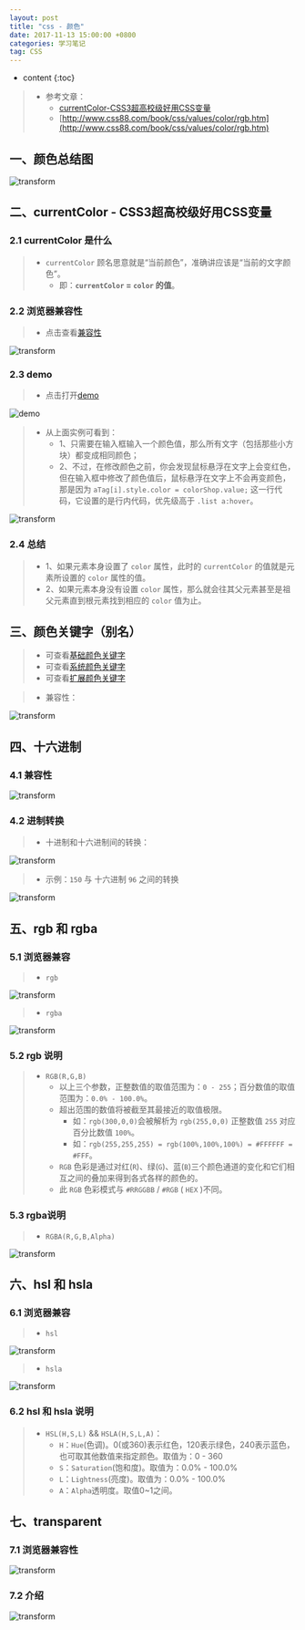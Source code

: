 ```yaml
---
layout: post
title: "css - 颜色"
date: 2017-11-13 15:00:00 +0800 
categories: 学习笔记
tag: CSS
---
```

* content
{:toc}

> * 参考文章：
>   * [currentColor-CSS3超高校级好用CSS变量](http://www.zhangxinxu.com/wordpress/2014/10/currentcolor-css3-powerful-css-keyword/)
>   * [http://www.css88.com/book/css/values/color/rgb.htm](http://www.css88.com/book/css/values/color/rgb.htm)


<!-- more -->

## 一、颜色总结图

![transform](/styles/images/css/color/color-04.png)

## 二、currentColor - CSS3超高校级好用CSS变量

### 2.1 currentColor 是什么

> * `currentColor` 顾名思意就是“当前颜色”，准确讲应该是“当前的文字颜色”。
>   * 即：**`currentColor` = `color` 的值**。

### 2.2 浏览器兼容性

> * 点击查看[兼容性](https://caniuse.com/#search=currentColor)

![transform](/styles/images/css/color/color-05.png)

### 2.3 demo

> * 点击打开[demo](/effects/demo/css/color/eg1.html)

![demo](/effects/images/css/color/color-01.gif)

> * 从上面实例可看到：
>   * 1、只需要在输入框输入一个颜色值，那么所有文字（包括那些小方块）都变成相同颜色；
>   * 2、不过，在修改颜色之前，你会发现鼠标悬浮在文字上会变红色，但在输入框中修改了颜色值后，鼠标悬浮在文字上不会再变颜色，那是因为 `aTag[i].style.color = colorShop.value;` 这一行代码，它设置的是行内代码，优先级高于 `.list a:hover`。

![transform](/styles/images/css/color/color-06.png)

### 2.4 总结

> * 1、如果元素本身设置了 `color` 属性，此时的 `currentColor` 的值就是元素所设置的 `color` 属性的值。
> * 2、如果元素本身没有设置 `color` 属性，那么就会往其父元素甚至是祖父元素直到根元素找到相应的 `color` 值为止。

## 三、颜色关键字（别名）

> * 可查看[基础颜色关键字](http://www.css88.com/book/css/appendix/color-keywords.htm#basic)
> * 可查看[系统颜色关键字](http://www.css88.com/book/css/appendix/color-keywords.htm#system)
> * 可查看[扩展颜色关键字](http://www.css88.com/book/css/appendix/color-keywords.htm#extended)

> * 兼容性：

![transform](/styles/images/css/color/color-07.png)

## 四、十六进制

### 4.1 兼容性

![transform](/styles/images/css/color/color-08.png)

### 4.2 进制转换

> * 十进制和十六进制间的转换：

![transform](/styles/images/css/color/color-01.png)

> * 示例：`150` 与 十六进制 `96` 之间的转换

![transform](/styles/images/css/color/color-02.png)

## 五、rgb 和 rgba

### 5.1 浏览器兼容

> * `rgb`

![transform](/styles/images/css/color/color-09.png)

> * `rgba`

![transform](/styles/images/css/color/color-10.png)

### 5.2 rgb 说明

> * `RGB(R,G,B)`
>   * 以上三个参数，正整数值的取值范围为：`0 - 255`；百分数值的取值范围为：`0.0% - 100.0%`。
>   * 超出范围的数值将被截至其最接近的取值极限。
>       * 如：`rgb(300,0,0)`会被解析为 `rgb(255,0,0)` 正整数值 `255` 对应百分比数值 `100%`。
>       * 如：`rgb(255,255,255) = rgb(100%,100%,100%) = #FFFFFF = #FFF`。
>   * `RGB` 色彩是通过对红(`R`)、绿(`G`)、蓝(`B`)三个颜色通道的变化和它们相互之间的叠加来得到各式各样的颜色的。
>   * 此 `RGB` 色彩模式与 `#RRGGBB` / `#RGB` ( `HEX` )不同。

### 5.3 rgba说明

> * `RGBA(R,G,B,Alpha)`

![transform](/styles/images/css/color/color-11.png)

## 六、hsl 和 hsla

### 6.1 浏览器兼容

> * `hsl`

![transform](/styles/images/css/color/color-12.png)

> * `hsla`

![transform](/styles/images/css/color/color-13.png)

### 6.2 hsl 和 hsla 说明

> * `HSL(H,S,L)` && `HSLA(H,S,L,A)`：
>   * `H`：`Hue`(色调)。0(或360)表示红色，120表示绿色，240表示蓝色，也可取其他数值来指定颜色。取值为：0 - 360
>   * `S`：`Saturation`(饱和度)。取值为：0.0% - 100.0%
>   * `L`：`Lightness`(亮度)。取值为：0.0% - 100.0%
>   * `A`：`Alpha`透明度。取值0~1之间。

## 七、transparent

### 7.1 浏览器兼容性

![transform](/styles/images/css/color/color-14.png)

### 7.2 介绍

![transform](/styles/images/css/color/color-15.png)